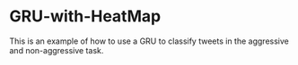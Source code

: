 # GRU-with-HeatMap
This is an example of how to use a GRU to classify tweets in the aggressive and non-aggressive task.
